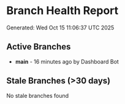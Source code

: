 # Branch Health Report
Generated: Wed Oct 15 11:06:37 UTC 2025

## Active Branches
- **main** - 16 minutes ago by Dashboard Bot

## Stale Branches (>30 days)
No stale branches found
